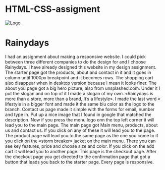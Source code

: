 # HTML-CSS-assigment
![Logo](https://user-images.githubusercontent.com/112473640/202915042-c186b0a6-dfde-4c19-a504-c243a450277b.png)

<h1>Rainydays</h1>

<p>
I had an assignment about making a responsive website. I could pick between three different companies to do the design for and I choose Rainydays. I have already designed this website in my design assignment.
The starter page got the products, about and contact in it and it goes in column until 1000px breakpoint and it becomes rows. The shopping cart also disappear when in desktop version because I mean it looks finer.
The about you page got a big hero picture, also from unsplashed.com. Under it I put the slogan and on top of it I made a slogan of my own. «Rainydays is more than a store, more than a brand, It’s a lifestyle». I made the last word « lifestyle in a bigger font and made it the same blu color as the logo to the branch. 
Contact us page made it simple with the forms for email, number and type in. Put up a nice image that I found in google that matched the description.
Now if you press the menu logo onn the top left corner it will lead you to the main page. The main page got Main menu, products, about us and contact us. If you click on any of these it will lead you to the page. The product page will lead you to the same page as the one you come to if you click on the «storm breaker» jacket on the main menu. There you can see key features, price and choose size and color. If you click on the add cart it will lead you to another page. This page is the checkout page.
After the checkout page you get directed to the confirmation page that got a button that leads you back to the starter page. Every page is responsive.</p>
